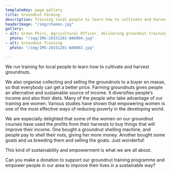 ```yaml
---
templateKey: page-gallery
title: Groundnut Farming
description: Training local people to learn how to cultivate and harvest groundnuts
headerImage: "/img/chemex.jpg"
gallery:
- alt: Green Phiri, Agricultural Officer, delivering groundnut training
  photo: "/img/IMG-20151201-WA0004.jpg"
- alt: Groundnut Training
  photo: "/img/IMG-20151201-WA0002.jpg"

---
```

We run training for local people to learn how to cultivate and harvest groundnuts.

We also organise collecting and selling the groundnuts to a buyer en masse, so that everybody can get a better price.
Farming groundnuts gives people an alternative and sustainable source of income. It diversifies people’s income and also their diets. Many of the people who take advantage of our training are women. Various studies have shown that empowering women is one of the most effective ways of reducing poverty in the developing world.

We are especially delighted that some of the women on our groundnut courses have used the profits from their harvests to buy things that will improve their income. One bought a groundnut shelling machine, and people pay to shell their nuts, giving her more money. Another bought some goats and us breeding them and selling the goats. Just wonderful!

This kind of sustainability and empowerment is what we are all about.

Can you make a donation to support our groundnut training programme and empower people in our area to improve their lives in a sustainable way?